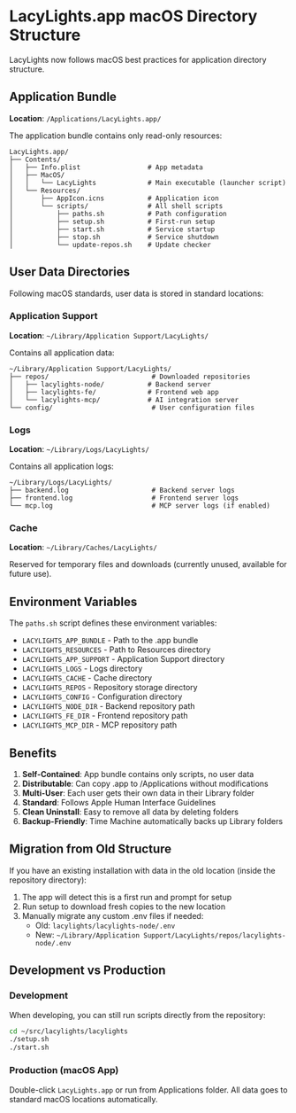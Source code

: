# LacyLights.app macOS Directory Structure

LacyLights now follows macOS best practices for application directory structure.

## Application Bundle

**Location**: `/Applications/LacyLights.app/`

The application bundle contains only read-only resources:

```
LacyLights.app/
├── Contents/
│   ├── Info.plist                 # App metadata
│   ├── MacOS/
│   │   └── LacyLights             # Main executable (launcher script)
│   └── Resources/
│       ├── AppIcon.icns           # Application icon
│       └── scripts/               # All shell scripts
│           ├── paths.sh           # Path configuration
│           ├── setup.sh           # First-run setup
│           ├── start.sh           # Service startup
│           ├── stop.sh            # Service shutdown
│           └── update-repos.sh    # Update checker
```

## User Data Directories

Following macOS standards, user data is stored in standard locations:

### Application Support
**Location**: `~/Library/Application Support/LacyLights/`

Contains all application data:

```
~/Library/Application Support/LacyLights/
├── repos/                          # Downloaded repositories
│   ├── lacylights-node/           # Backend server
│   ├── lacylights-fe/             # Frontend web app
│   └── lacylights-mcp/            # AI integration server
└── config/                         # User configuration files
```

### Logs
**Location**: `~/Library/Logs/LacyLights/`

Contains all application logs:

```
~/Library/Logs/LacyLights/
├── backend.log                     # Backend server logs
├── frontend.log                    # Frontend server logs
└── mcp.log                         # MCP server logs (if enabled)
```

### Cache
**Location**: `~/Library/Caches/LacyLights/`

Reserved for temporary files and downloads (currently unused, available for future use).

## Environment Variables

The `paths.sh` script defines these environment variables:

- `LACYLIGHTS_APP_BUNDLE` - Path to the .app bundle
- `LACYLIGHTS_RESOURCES` - Path to Resources directory
- `LACYLIGHTS_APP_SUPPORT` - Application Support directory
- `LACYLIGHTS_LOGS` - Logs directory
- `LACYLIGHTS_CACHE` - Cache directory
- `LACYLIGHTS_REPOS` - Repository storage directory
- `LACYLIGHTS_CONFIG` - Configuration directory
- `LACYLIGHTS_NODE_DIR` - Backend repository path
- `LACYLIGHTS_FE_DIR` - Frontend repository path
- `LACYLIGHTS_MCP_DIR` - MCP repository path

## Benefits

1. **Self-Contained**: App bundle contains only scripts, no user data
2. **Distributable**: Can copy .app to /Applications without modifications
3. **Multi-User**: Each user gets their own data in their Library folder
4. **Standard**: Follows Apple Human Interface Guidelines
5. **Clean Uninstall**: Easy to remove all data by deleting folders
6. **Backup-Friendly**: Time Machine automatically backs up Library folders

## Migration from Old Structure

If you have an existing installation with data in the old location (inside the repository directory):

1. The app will detect this is a first run and prompt for setup
2. Run setup to download fresh copies to the new location
3. Manually migrate any custom .env files if needed:
   - Old: `lacylights/lacylights-node/.env`
   - New: `~/Library/Application Support/LacyLights/repos/lacylights-node/.env`

## Development vs Production

### Development
When developing, you can still run scripts directly from the repository:
```bash
cd ~/src/lacylights/lacylights
./setup.sh
./start.sh
```

### Production (macOS App)
Double-click `LacyLights.app` or run from Applications folder. All data goes to standard macOS locations automatically.
